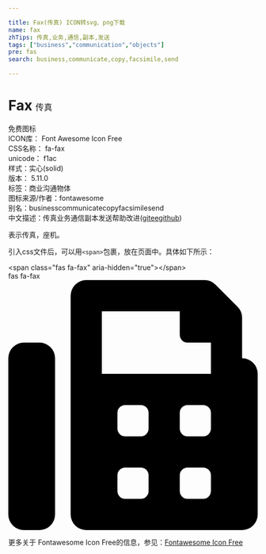 ```yaml
---

title: Fax(传真) ICON转svg、png下载
name: fax
zhTips: 传真,业务,通信,副本,发送
tags: ["business","communication","objects"]
pre: fas
search: business,communicate,copy,facsimile,send

---
```


# Fax  <small style="font-size: 60%;font-weight: 100">传真</small>


<div class="detail-page">
<p>
<span><span class="badge-success badge">免费图标</span> </span>
<br/>
<span>
ICON库：
<span class="badge-secondary badge">Font Awesome Icon Free</span> 
</span>
<br/>
<span>
CSS名称：
<span class="badge-secondary badge">fa-fax</span> 
</span>
<br/>
<span>
unicode：
<span class="badge-secondary badge">f1ac</span> 
<copy-btn content='f1ac' btn-title=""></copy-btn>
<copy-btn :content='String.fromCodePoint(parseInt("f1ac", 16))' btn-title="复制U"></copy-btn>
</span><br/><span>样式：<span class="badge-light badge">实心(solid)</span></span>
<br/>
<span>
版本：
<span class="badge-secondary badge">5.11.0</span> 
</span><br/><span>标签：<span class="badge-light badge"><router-link to="/tags/business.html">商业</router-link></span><span class="badge-light badge"><router-link to="/tags/communication.html">沟通</router-link></span><span class="badge-light badge"><router-link to="/tags/objects.html">物体</router-link></span></span>
<br/>
<span>图标来源/作者：<span class="badge-light badge">fontawesome</span></span> 
<br/>
<span>别名：<span class="badge-light badge">business</span><span class="badge-light badge">communicate</span><span class="badge-light badge">copy</span><span class="badge-light badge">facsimile</span><span class="badge-light badge">send</span></span><br/><span class="zh-detail">中文描述：<span class="badge-primary badge">传真</span><span class="badge-primary badge">业务</span><span class="badge-primary badge">通信</span><span class="badge-primary badge">副本</span><span class="badge-primary badge">发送</span><span class="help-link"><span>帮助改进</span>(<a href="https://gitee.com/liuwave/icon-helper/edit/master/json/fontawesome/solid/fax.json" target="_blank" rel="noopener noreferrer">gitee</a><a href="https://github.com/liuwave/icon-helper/edit/master/json/fontawesome/solid/fax.json" target="_blank" rel="noopener noreferrer">github</a></span>)</span><br/>
</p>
</div><div class="description description alert alert-light">表示传真，座机。</div>
<div class="alert alert-dark">
  <i class="fas fa-fax fa-xs"></i>
  <i class="fas fa-fax fa-sm"></i>
  <i class="fas fa-fax fa-lg"></i>
  <i class="fas fa-fax fa-2x"></i>
  <i class="fas fa-fax fa-3x"></i>
  <i class="fas fa-fax fa-5x"></i>
  <i class="fas fa-fax fa-7x"></i>
</div>
<div>
  <p>引入css文件后，可以用<code>&lt;span&gt;</code>包裹，放在页面中。具体如下所示：    
  </p>
  <div class="alert alert-primary" style="font-size: 14px">
    &lt;span class="fas fa-fax" aria-hidden="true"&gt;&lt;/span&gt;
    <copy-btn content='<span class="fas fa-fax" aria-hidden="true"></span>'></copy-btn>
  </div>
  <div class="alert alert-secondary">
    <i class="fas fa-fax"
    style="font-size: 24px"
    aria-hidden="true"></i> fas fa-fax
    <copy-btn content="fas fa-fax" btn-title="复制图标名称"></copy-btn>
  </div>
</div>
<div id="svg" class="svg-wrap">
<svg xmlns="http://www.w3.org/2000/svg" viewBox="0 0 512 512"><path d="M480 160V77.25a32 32 0 0 0-9.38-22.63L425.37 9.37A32 32 0 0 0 402.75 0H160a32 32 0 0 0-32 32v448a32 32 0 0 0 32 32h320a32 32 0 0 0 32-32V192a32 32 0 0 0-32-32zM288 432a16 16 0 0 1-16 16h-32a16 16 0 0 1-16-16v-32a16 16 0 0 1 16-16h32a16 16 0 0 1 16 16zm0-128a16 16 0 0 1-16 16h-32a16 16 0 0 1-16-16v-32a16 16 0 0 1 16-16h32a16 16 0 0 1 16 16zm128 128a16 16 0 0 1-16 16h-32a16 16 0 0 1-16-16v-32a16 16 0 0 1 16-16h32a16 16 0 0 1 16 16zm0-128a16 16 0 0 1-16 16h-32a16 16 0 0 1-16-16v-32a16 16 0 0 1 16-16h32a16 16 0 0 1 16 16zm0-112H192V64h160v48a16 16 0 0 0 16 16h48zM64 128H32a32 32 0 0 0-32 32v320a32 32 0 0 0 32 32h32a32 32 0 0 0 32-32V160a32 32 0 0 0-32-32z"/></svg>
</div>
<detail full-name='fa-fax'></detail>
    
<div><p>更多关于  Fontawesome Icon Free的信息，参见：<a target="_blank" href="https://iconhelper.cn/fontawesome.html">Fontawesome Icon Free</a>
</p></div>
